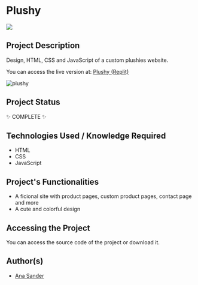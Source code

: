 <h1>Plushy</h1>

<p>
<img src="https://img.shields.io/badge/status-COMPLETE-green?style=for-the-badge&logo=appveyor"/>
</p>

<h2>Project Description</h2>
<p>Design, HTML, CSS and JavaScript of a custom plushies website.</p>
<p>You can access the live version at: <a href='https://replit.com/@anasander/Plushy?v=1'>Plushy (Replit)</a></p>

![plushy](https://user-images.githubusercontent.com/108422924/231242633-6b88d3e3-be48-4e54-b6ae-27d1c9bd3177.png)

<h2>Project Status</h2>
<p>✨ COMPLETE ✨</p>

<h2>Technologies Used / Knowledge Required</h2>
<ul>
<li>HTML</li>
<li>CSS</li>
<li>JavaScript</li>
</ul>

<h2>Project's Functionalities</h2>
<ul>
<li>A ficional site with product pages, custom product pages, contact page and more</li>
<li>A cute and colorful design</li>
</ul>

<h2>Accessing the Project</h2>
<p>You can access the source code of the project or download it.</p>

<h2>Author(s)</h2>
<ul>
<li><a href='https://github.com/anasander'>Ana Sander</a></li>
</ul>
